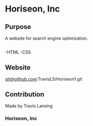 # Horiseon, Inc

## Purpose 

A website for search engine optimization.

## 

-HTML
-CSS

## Website


git@github.com:TravisL5/Horiseon1.git

## Contribution

Made by Travis Lansing

### Horiseon, Inc
